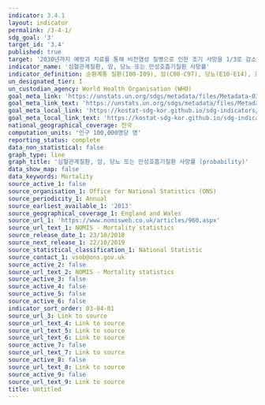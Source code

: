 ```yaml
---
indicator: 3.4.1
layout: indicator
permalink: /3-4-1/
sdg_goal: '3'
target_id: '3.4'
published: true
target: '2030년까지 예방과 치료를 통해 비전염성 질병으로 인한 조기 사망을 1/3로 감소시키고 정신건강과 웰빙을 향상 '
indicator_name: '심혈관계질환, 암, 당뇨 또는 만성호흡기질환 사망률'
indicator_definition: 순환계통 질환(I00-I09), 암(C00-C97), 당뇨(E10-E14), 호흡계통 질환(J00-J98, U04)에 의한 연간 사망자수를 해당 연도의 연앙인구로 나눈 수치를 100,000분비로 표시
un_designated_tier: I
un_custodian_agency: World Health Organisation (WHO)
goal_meta_link: 'https://unstats.un.org/sdgs/metadata/files/Metadata-03-04-01.pdf'
goal_meta_link_text: 'https://unstats.un.org/sdgs/metadata/files/Metadata-03-04-01.pdf'
goal_meta_local_link: 'https://kostat-sdg-kor.github.io/sdg-indicators/public/data/Metadata-03-04-01_KOR.pdf'
goal_meta_local_link_text: 'https://kostat-sdg-kor.github.io/sdg-indicators/public/data/Metadata-03-04-01_KOR.pdf'
national_geographical_coverage: 전국
computation_units: '인구 100,000명당 명'
reporting_status: complete
data_non_statistical: false
graph_type: line
graph_title: '심혈관계질환, 암, 당뇨 또는 만성호흡기질환 사망률 (probability)'
data_show_map: false
data_keywords: Mortality
source_active_1: false
source_organisation_1: Office for National Statistics (ONS)
source_periodicity_1: Annual
source_earliest_available_1: '2013'
source_geographical_coverage_1: England and Wales
source_url_1: 'https://www.nomisweb.co.uk/articles/960.aspx'
source_url_text_1: NOMIS - Mortality statistics
source_release_date_1: 23/10/2018
source_next_release_1: 22/10/2019
source_statistical_classification_1: National Statistic
source_contact_1: vsob@ons.gov.uk
source_active_2: false
source_url_text_2: NOMIS - Mortality statistics
source_active_3: false
source_active_4: false
source_active_5: false
source_active_6: false
indicator_sort_order: 03-04-01
source_url_3: Link to source
source_url_text_4: Link to source
source_url_text_5: Link to source
source_url_text_6: Link to source
source_active_7: false
source_url_text_7: Link to source
source_active_8: false
source_url_text_8: Link to source
source_active_9: false
source_url_text_9: Link to source
title: Untitled
---
```

